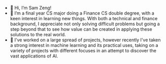 - 👋 Hi, I’m Sam Zeng!
- 👀 I’m a final year CS major doing a Finance CS double degree, with a keen interest in learning new things. With both a technical and finance background, I appreciate not only solving difficult problems but going a step beyond that to see how value can be created in applying these solutions to the real world.
- 🌱 I've worked on a large spread of projects, however recently I've taken a strong interest in machine learning and its practical uses, taking on a variety of projects with different focuses in an attempt to discover the vast applications of AI. 

<!---
samzeng15/samzeng15 is a ✨ special ✨ repository because its `README.md` (this file) appears on your GitHub profile.
You can click the Preview link to take a look at your changes.
--->
